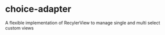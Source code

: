 # choice-adapter
A flexible implementation of RecylerView to manage single and multi select custom views
